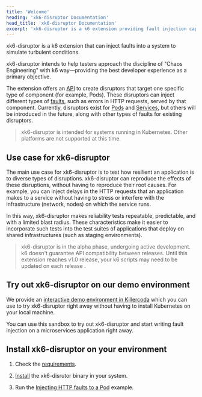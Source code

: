 ```yaml
---
title: 'Welcome'
heading: 'xk6-disruptor Documentation'
head_title: 'xk6-disruptor Documentation'
excerpt: 'xk6-disruptor is a k6 extension providing fault injection capabilities to test system reliability under turbulent conditions.'
---
```


xk6-disruptor is a k6 extension that can inject faults into a system to simulate turbulent conditions. 

xk6-disruptor intends to help testers approach the discipline of "Chaos Engineering" with k6 way&mdash;providing the best developer experience as a primary objective. 

The extension offers an [API](/javascript-api/xk6-disruptor/api/) to create disruptors that target one specific type of component (for example, Pods).
These disruptors can inject different types of [faults](/javascript-api/xk6-disruptor/api/faults), such as errors in HTTP requests, served by that component.
Currently, disruptors exist for [Pods](/javascript-api/xk6-disruptor/api/poddisruptor) and [Services](/javascript-api/xk6-disruptor/api/servicedisruptor), but others will be introduced in the future, along with other types of faults for existing disruptors.

<Blockquote mod="note">

xk6-disruptor is intended for systems running in Kubernetes. Other platforms are not supported at this time.

</Blockquote>

## Use case for xk6-disruptor

The main use case for xk6-disruptor is to test how resilient an application is to diverse types of disruptions. xk6-disruptor can reproduce the effects of these disruptions, without having to reproduce their root causes.
For example, you can inject delays in the HTTP requests that an application makes to a service  without having to stress or interfere with the infrastructure (network, nodes) on which the service runs.

In this way, xk6-disruptor makes reliability tests repeatable, predictable, and with a limited blast radius.
These characteristics make it easier to incorporate such tests into the test suites of applications that deploy on shared infrastructures (such as staging environments).


<Blockquote mod="attention">

xk6-disruptor is in the alpha phase, undergoing active development. k6 doesn't guarantee API compatibility between releases.
Until this extension reaches v1.0 release, your k6 scripts may need to be updated on each release .

</Blockquote>

## Try out xk6-disruptor on our demo environment

We provide an [interactive demo environment in Killercoda](https://killercoda.com/grafana-xk6-disruptor/scenario/killercoda) which you can use to try xk6-disruptor right away without having to install Kubernetes on your local machine.

You can use this sandbox to try out xk6-disruptor and start writing fault injection on a microservices application right away.

## Install xk6-disruptor on your environment

1. Check the [requirements](/javascript-api/xk6-disruptor/get-started/requirements).

2. [Install](/javascript-api/xk6-disruptor/get-started/installation) the xk6-disrutor binary in your system.

3. Run the [Injecting HTTP faults to a Pod](/javascript-api/xk6-disruptor/examples/inject-http-faults-into-pod) example.